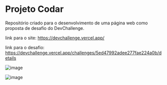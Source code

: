 # Projeto Codar

Repositório criado para o desenvolvimento de uma página web como proposta de desafio do DevChallenge.

link para o site: https://devchallenge.vercel.app/

link para o desafio: https://devchallenge.vercel.app/challenges/5ed47992adee277fae224a0b/details


![image](https://user-images.githubusercontent.com/91096652/147251259-f593c9db-a952-4378-87a6-3d488e28685a.png)


![image](https://user-images.githubusercontent.com/91096652/147251385-65b27eb4-507d-49ef-847b-5ae057cb4df9.png)
